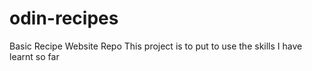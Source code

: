 # odin-recipes
Basic Recipe Website Repo
This project is to put to use the skills I have learnt so far